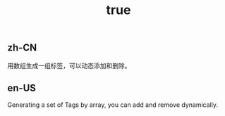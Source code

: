 ﻿---
order: 3
title:
  zh-CN: 动态添加和删除 
  en-US: Add & Remove Dynamically
---

## zh-CN

用数组生成一组标签，可以动态添加和删除。

## en-US

Generating a set of Tags by array, you can add and remove dynamically.
